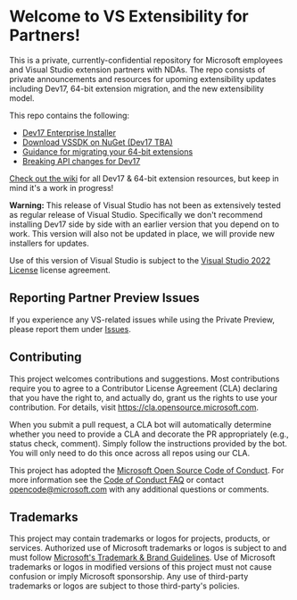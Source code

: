 # Welcome to VS Extensibility for Partners!

This is a private, currently-confidential repository for Microsoft employees and Visual Studio extension partners with NDAs. The repo consists of private announcements and resources for upoming extensibility updates including Dev17, 64-bit extension migration, and the new extensibility model.

This repo contains the following: 

- [Dev17 Enterprise Installer](https://aka.ms/vs/17/pre/701041097_-835410096/vs_Enterprise.exe)
- [Download VSSDK on NuGet (Dev17 TBA)](https://www.nuget.org/packages/Microsoft.VSSDK.BuildTools/)
- [Guidance for migrating your 64-bit extensions](https://github.com/microsoft/VSExtensibility/wiki/Extensions-in-Dev17)
- [Breaking API changes for Dev17](https://github.com/microsoft/VSExtensibility/wiki/Breaking-API-list)

[Check out the wiki](https://github.com/microsoft/VSExtensibility/wiki) for all Dev17 & 64-bit extension resources, but keep in mind it's a work in progress!

**Warning:** This release of Visual Studio has not been as extensively tested as regular release of Visual Studio. Specifically we don't recommend installing Dev17 side by side with an earlier version that you depend on to work. This version will also not be updated in place, we will provide new installers for updates.

Use of this version of Visual Studio is subject to the [Visual Studio 2022 License](https://github.com/microsoft/VSExtensibility/raw/main/Visual%20Studio%202022%20License%20Confidential.docx) license agreement.

## Reporting Partner Preview Issues
If you experience any VS-related issues while using the Private Preview, please report them under [Issues](https://github.com/microsoft/VSExtensibility/issues).

## Contributing

This project welcomes contributions and suggestions.  Most contributions require you to agree to a
Contributor License Agreement (CLA) declaring that you have the right to, and actually do, grant us
the rights to use your contribution. For details, visit https://cla.opensource.microsoft.com.

When you submit a pull request, a CLA bot will automatically determine whether you need to provide
a CLA and decorate the PR appropriately (e.g., status check, comment). Simply follow the instructions
provided by the bot. You will only need to do this once across all repos using our CLA.

This project has adopted the [Microsoft Open Source Code of Conduct](https://opensource.microsoft.com/codeofconduct/).
For more information see the [Code of Conduct FAQ](https://opensource.microsoft.com/codeofconduct/faq/) or
contact [opencode@microsoft.com](mailto:opencode@microsoft.com) with any additional questions or comments.

## Trademarks

This project may contain trademarks or logos for projects, products, or services. Authorized use of Microsoft 
trademarks or logos is subject to and must follow 
[Microsoft's Trademark & Brand Guidelines](https://www.microsoft.com/en-us/legal/intellectualproperty/trademarks/usage/general).
Use of Microsoft trademarks or logos in modified versions of this project must not cause confusion or imply Microsoft sponsorship.
Any use of third-party trademarks or logos are subject to those third-party's policies.
